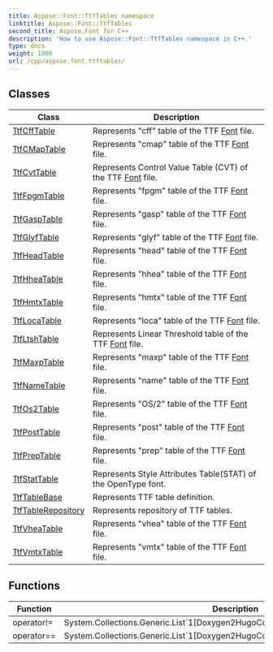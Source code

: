 ```yaml
---
title: Aspose::Font::TtfTables namespace
linktitle: Aspose::Font::TtfTables
second_title: Aspose.Font for C++
description: 'How to use Aspose::Font::TtfTables namespace in C++.'
type: docs
weight: 1900
url: /cpp/aspose.font.ttftables/
---
```




## Classes

| Class | Description |
| --- | --- |
| [TtfCffTable](./ttfcfftable/) | Represents "cff" table of the TTF [Font](../aspose.font/font/) file. |
| [TtfCMapTable](./ttfcmaptable/) | Represents "cmap" table of the TTF [Font](../aspose.font/font/) file. |
| [TtfCvtTable](./ttfcvttable/) | Represents Control Value Table (CVT) of the TTF [Font](../aspose.font/font/) file. |
| [TtfFpgmTable](./ttffpgmtable/) | Represents "fpgm" table of the TTF [Font](../aspose.font/font/) file. |
| [TtfGaspTable](./ttfgasptable/) | Represents "gasp" table of the TTF [Font](../aspose.font/font/) file. |
| [TtfGlyfTable](./ttfglyftable/) | Represents "glyf" table of the TTF [Font](../aspose.font/font/) file. |
| [TtfHeadTable](./ttfheadtable/) | Represents "head" table of the TTF [Font](../aspose.font/font/) file. |
| [TtfHheaTable](./ttfhheatable/) | Represents "hhea" table of the TTF [Font](../aspose.font/font/) file. |
| [TtfHmtxTable](./ttfhmtxtable/) | Represents "hmtx" table of the TTF [Font](../aspose.font/font/) file. |
| [TtfLocaTable](./ttflocatable/) | Represents "loca" table of the TTF [Font](../aspose.font/font/) file. |
| [TtfLtshTable](./ttfltshtable/) | Represents Linear Threshold table of the TTF [Font](../aspose.font/font/) file. |
| [TtfMaxpTable](./ttfmaxptable/) | Represents "maxp" table of the TTF [Font](../aspose.font/font/) file. |
| [TtfNameTable](./ttfnametable/) | Represents "name" table of the TTF [Font](../aspose.font/font/) file. |
| [TtfOs2Table](./ttfos2table/) | Represents "OS/2" table of the TTF [Font](../aspose.font/font/) file. |
| [TtfPostTable](./ttfposttable/) | Represents "post" table of the TTF [Font](../aspose.font/font/) file. |
| [TtfPrepTable](./ttfpreptable/) | Represents "prep" table of the TTF [Font](../aspose.font/font/) file. |
| [TtfStatTable](./ttfstattable/) | Represents Style Attributes Table(STAT) of the OpenType font. |
| [TtfTableBase](./ttftablebase/) | Represents TTF table definition. |
| [TtfTableRepository](./ttftablerepository/) | Represents repository of TTF tables. |
| [TtfVheaTable](./ttfvheatable/) | Represents "vhea" table of the TTF [Font](../aspose.font/font/) file. |
| [TtfVmtxTable](./ttfvmtxtable/) | Represents "vmtx" table of the TTF [Font](../aspose.font/font/) file. |
## Functions

| Function | Description |
| --- | --- |
| operator!= | System.Collections.Generic.List`1[Doxygen2HugoConverter.Markup.SimpleMarkupEntry] |
| operator== | System.Collections.Generic.List`1[Doxygen2HugoConverter.Markup.SimpleMarkupEntry] |
